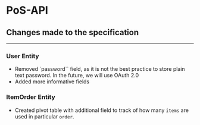 # PoS-API

## Changes made to the specification

---

### User Entity

- Removed `password`` field, as it is not the best practice to store plain text password. In the future, we will use OAuth 2.0
- Added more informative fields

### ItemOrder Entity

- Created pivot table with additional field to track of how many `items` are used in particular `order`.
